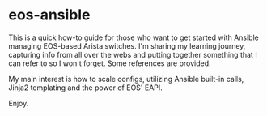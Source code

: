# eos-ansible

This is a quick how-to guide for those who want to get started with Ansible managing EOS-based Arista switches. 
I'm sharing my learning journey, capturing info from all over the webs and putting together something that I can refer to so I won't forget.
Some references are provided. 

My main interest is how to scale configs, utilizing Ansible built-in calls, Jinja2 templating and the power of EOS' EAPI. 

Enjoy. 

